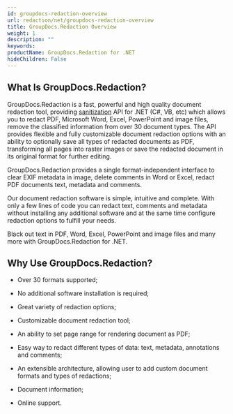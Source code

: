 ```yaml
---
id: groupdocs-redaction-overview
url: redaction/net/groupdocs-redaction-overview
title: GroupDocs.Redaction Overview
weight: 1
description: ""
keywords: 
productName: GroupDocs.Redaction for .NET
hideChildren: False
---
```

## What Is GroupDocs.Redaction?

GroupDocs.Redaction is a fast, powerful and high quality document redaction tool, providing [sanitization](https://en.wikipedia.org/wiki/Sanitization_(classified_information)) API for .NET (C#, VB, etc) which allows you to redact PDF, Microsoft Word, Excel, PowerPoint and image files, remove the classified information from over 30 document types. The API provides flexible and fully customizable document redaction options with an ability to optionally save all types of redacted documents as PDF, transforming all pages into raster images or save the redacted document in its original format for further editing.  

GroupDocs.Redaction provides a single format-independent interface to clear EXIF metadata in image, delete comments in Word or Excel, redact PDF documents text, metadata and comments.

Our document redaction software is simple, intuitive and complete. With only a few lines of code you can redact text, comments and metadata without installing any additional software and at the same time configure redaction options to fulfill your needs.

Black out text in PDF, Word, Excel, PowerPoint and image files and many more with GroupDocs.Redaction for .NET. 

## Why Use GroupDocs.Redaction?

*   Over 30 formats supported;
*   No additional software installation is required;
*   Great variety of redaction options;
*   Customizable document redaction tool;
*   An ability to set page range for rendering document as PDF;
    
*   Easy way to redact different types of data: text, metadata, annotations and comments;
    
*   An extensible architecture, allowing user to add custom document formats and types of redactions;
*   Document information;
*   Online support.
